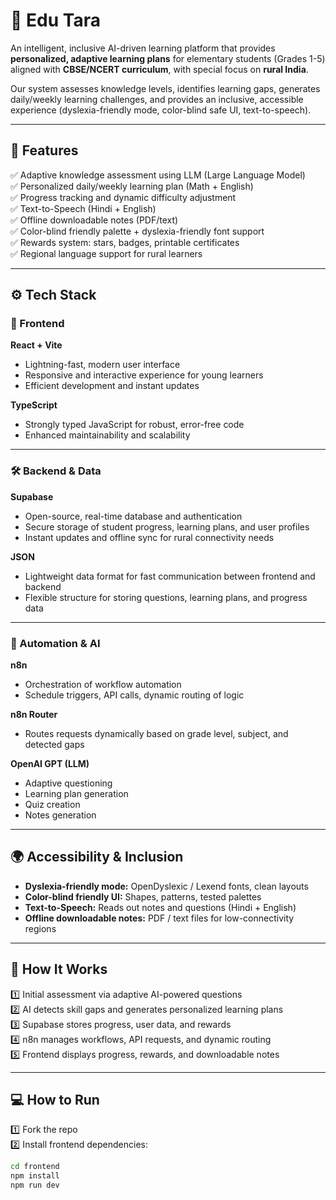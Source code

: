 # 🌟 **Edu Tara**

An intelligent, inclusive AI-driven learning platform that provides **personalized, adaptive learning plans** for elementary students (Grades 1-5) aligned with **CBSE/NCERT curriculum**, with special focus on **rural India**.

Our system assesses knowledge levels, identifies learning gaps, generates daily/weekly learning challenges, and provides an inclusive, accessible experience (dyslexia-friendly mode, color-blind safe UI, text-to-speech).

---

## 🚀 Features

✅ Adaptive knowledge assessment using LLM (Large Language Model)  
✅ Personalized daily/weekly learning plan (Math + English)  
✅ Progress tracking and dynamic difficulty adjustment  
✅ Text-to-Speech (Hindi + English)  
✅ Offline downloadable notes (PDF/text)  
✅ Color-blind friendly palette + dyslexia-friendly font support  
✅ Rewards system: stars, badges, printable certificates  
✅ Regional language support for rural learners  

---

## ⚙️ **Tech Stack**

### 🎨 Frontend
**React + Vite**
- Lightning-fast, modern user interface  
- Responsive and interactive experience for young learners  
- Efficient development and instant updates  

**TypeScript**
- Strongly typed JavaScript for robust, error-free code  
- Enhanced maintainability and scalability  

---

### 🛠 Backend & Data
**Supabase**
- Open-source, real-time database and authentication  
- Secure storage of student progress, learning plans, and user profiles  
- Instant updates and offline sync for rural connectivity needs  

**JSON**
- Lightweight data format for fast communication between frontend and backend  
- Flexible structure for storing questions, learning plans, and progress data  

---

### 🔄 Automation & AI
**n8n**
- Orchestration of workflow automation  
- Schedule triggers, API calls, dynamic routing of logic  

**n8n Router**
- Routes requests dynamically based on grade level, subject, and detected gaps  

**OpenAI GPT (LLM)**
- Adaptive questioning  
- Learning plan generation  
- Quiz creation  
- Notes generation  

---

## 🌍 Accessibility & Inclusion

- **Dyslexia-friendly mode:** OpenDyslexic / Lexend fonts, clean layouts  
- **Color-blind friendly UI:** Shapes, patterns, tested palettes  
- **Text-to-Speech:** Reads out notes and questions (Hindi + English)  
- **Offline downloadable notes:** PDF / text files for low-connectivity regions  

---

## 📝 How It Works

1️⃣ Initial assessment via adaptive AI-powered questions  
2️⃣ AI detects skill gaps and generates personalized learning plans  
3️⃣ Supabase stores progress, user data, and rewards  
4️⃣ n8n manages workflows, API requests, and dynamic routing  
5️⃣ Frontend displays progress, rewards, and downloadable notes  

---

## 💻 How to Run

1️⃣ Fork the repo  
2️⃣ Install frontend dependencies:
```bash
cd frontend
npm install
npm run dev
